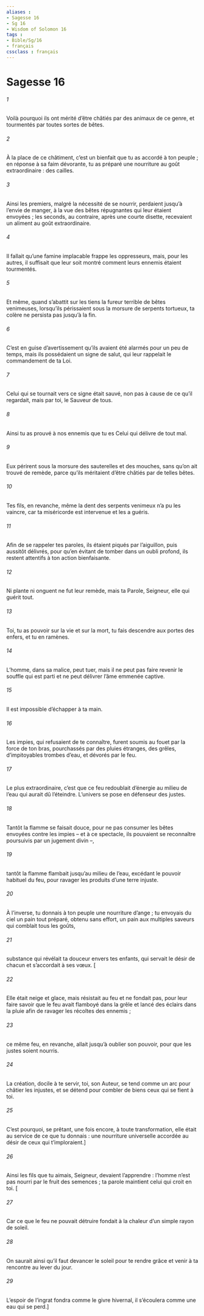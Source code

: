 ```yaml
---
aliases : 
- Sagesse 16
- Sg 16
- Wisdom of Solomon 16
tags : 
- Bible/Sg/16
- français
cssclass : français
---
```


# Sagesse 16

###### 1
Voilà pourquoi ils ont mérité d’être châtiés
par des animaux de ce genre,
et tourmentés par toutes sortes de bêtes.
###### 2
À la place de ce châtiment,
c’est un bienfait que tu as accordé à ton peuple ;
en réponse à sa faim dévorante,
tu as préparé une nourriture au goût extraordinaire : des cailles.
###### 3
Ainsi les premiers, malgré la nécessité de se nourrir,
perdaient jusqu’à l’envie de manger,
à la vue des bêtes répugnantes qui leur étaient envoyées ;
les seconds, au contraire, après une courte disette,
recevaient un aliment au goût extraordinaire.
###### 4
Il fallait qu’une famine implacable frappe les oppresseurs,
mais, pour les autres, il suffisait que leur soit montré
comment leurs ennemis étaient tourmentés.
###### 5
Et même, quand s’abattit sur les tiens
la fureur terrible de bêtes venimeuses,
lorsqu’ils périssaient sous la morsure de serpents tortueux,
ta colère ne persista pas jusqu’à la fin.
###### 6
C’est en guise d’avertissement qu’ils avaient été alarmés
pour un peu de temps,
mais ils possédaient un signe de salut,
qui leur rappelait le commandement de ta Loi.
###### 7
Celui qui se tournait vers ce signe était sauvé,
non pas à cause de ce qu’il regardait,
mais par toi, le Sauveur de tous.
###### 8
Ainsi tu as prouvé à nos ennemis
que tu es Celui qui délivre de tout mal.
###### 9
Eux périrent sous la morsure des sauterelles et des mouches,
sans qu’on ait trouvé de remède,
parce qu’ils méritaient d’être châtiés par de telles bêtes.
###### 10
Tes fils, en revanche,
même la dent des serpents venimeux n’a pu les vaincre,
car ta miséricorde est intervenue et les a guéris.
###### 11
Afin de se rappeler tes paroles,
ils étaient piqués par l’aiguillon, puis aussitôt délivrés,
pour qu’en évitant de tomber dans un oubli profond,
ils restent attentifs à ton action bienfaisante.
###### 12
Ni plante ni onguent ne fut leur remède,
mais ta Parole, Seigneur, elle qui guérit tout.
###### 13
Toi, tu as pouvoir sur la vie et sur la mort,
tu fais descendre aux portes des enfers, et tu en ramènes.
###### 14
L’homme, dans sa malice, peut tuer,
mais il ne peut pas faire revenir le souffle qui est parti
et ne peut délivrer l’âme emmenée captive.
###### 15
Il est impossible d’échapper à ta main.
###### 16
Les impies, qui refusaient de te connaître,
furent soumis au fouet par la force de ton bras,
pourchassés par des pluies étranges, des grêles,
d’impitoyables trombes d’eau,
et dévorés par le feu.
###### 17
Le plus extraordinaire, c’est que ce feu redoublait d’énergie
au milieu de l’eau qui aurait dû l’éteindre.
L’univers se pose en défenseur des justes.
###### 18
Tantôt la flamme se faisait douce,
pour ne pas consumer les bêtes envoyées contre les impies
– et à ce spectacle, ils pouvaient se reconnaître
poursuivis par un jugement divin –,
###### 19
tantôt la flamme flambait jusqu’au milieu de l’eau,
excédant le pouvoir habituel du feu,
pour ravager les produits d’une terre injuste.
###### 20
À l’inverse, tu donnais à ton peuple une nourriture d’ange ;
tu envoyais du ciel un pain tout préparé,
obtenu sans effort,
un pain aux multiples saveurs
qui comblait tous les goûts,
###### 21
substance qui révélait ta douceur
envers tes enfants,
qui servait le désir de chacun
et s’accordait à ses vœux.
[
###### 22
Elle était neige et glace,
mais résistait au feu et ne fondait pas,
pour leur faire savoir que le feu avait flamboyé dans la grêle
et lancé des éclairs dans la pluie
afin de ravager les récoltes des ennemis ;
###### 23
ce même feu, en revanche,
allait jusqu’à oublier son pouvoir,
pour que les justes soient nourris.
###### 24
La création, docile à te servir, toi, son Auteur,
se tend comme un arc pour châtier les injustes,
et se détend pour combler de biens ceux qui se fient à toi.
###### 25
C’est pourquoi, se prêtant, une fois encore, à toute transformation,
elle était au service de ce que tu donnais :
une nourriture universelle
accordée au désir de ceux qui t’imploraient.]
###### 26
Ainsi les fils que tu aimais, Seigneur, devaient l’apprendre :
l’homme n’est pas nourri par le fruit des semences ;
ta parole maintient celui qui croit en toi.
[
###### 27
Car ce que le feu ne pouvait détruire
fondait à la chaleur d’un simple rayon de soleil.
###### 28
On saurait ainsi qu’il faut devancer le soleil pour te rendre grâce
et venir à ta rencontre au lever du jour.
###### 29
L’espoir de l’ingrat fondra comme le givre hivernal,
il s’écoulera comme une eau qui se perd.]
